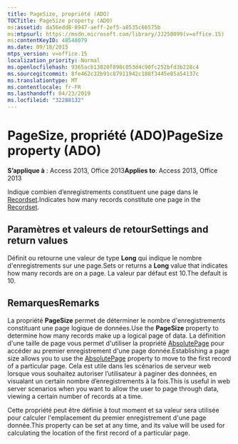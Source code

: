 ```yaml
---
title: PageSize, propriété (ADO)
TOCTitle: PageSize property (ADO)
ms:assetid: da56edd8-8947-aeff-2ef5-a8535c66575b
ms:mtpsurl: https://msdn.microsoft.com/library/JJ250099(v=office.15)
ms:contentKeyID: 48548079
ms.date: 09/18/2015
mtps_version: v=office.15
localization_priority: Normal
ms.openlocfilehash: 9365acb13820f898c053d4c90fc252bfd3b228c4
ms.sourcegitcommit: 8fe462c32b91c87911942c188f3445e85a54137c
ms.translationtype: MT
ms.contentlocale: fr-FR
ms.lasthandoff: 04/23/2019
ms.locfileid: "32288132"
---
```

# <a name="pagesize-property-ado"></a><span data-ttu-id="67903-102">PageSize, propriété (ADO)</span><span class="sxs-lookup"><span data-stu-id="67903-102">PageSize property (ADO)</span></span>


<span data-ttu-id="67903-103">**S’applique à** : Access 2013, Office 2013</span><span class="sxs-lookup"><span data-stu-id="67903-103">**Applies to**: Access 2013, Office 2013</span></span>

<span data-ttu-id="67903-104">Indique combien d’enregistrements constituent une page dans le [Recordset](recordset-object-ado.md).</span><span class="sxs-lookup"><span data-stu-id="67903-104">Indicates how many records constitute one page in the [Recordset](recordset-object-ado.md).</span></span>

## <a name="settings-and-return-values"></a><span data-ttu-id="67903-105">Paramètres et valeurs de retour</span><span class="sxs-lookup"><span data-stu-id="67903-105">Settings and return values</span></span>

<span data-ttu-id="67903-106">Définit ou retourne une valeur de type **Long** qui indique le nombre d'enregistrements sur une page.</span><span class="sxs-lookup"><span data-stu-id="67903-106">Sets or returns a **Long** value that indicates how many records are on a page.</span></span> <span data-ttu-id="67903-107">La valeur par défaut est 10.</span><span class="sxs-lookup"><span data-stu-id="67903-107">The default is 10.</span></span>

## <a name="remarks"></a><span data-ttu-id="67903-108">Remarques</span><span class="sxs-lookup"><span data-stu-id="67903-108">Remarks</span></span>

<span data-ttu-id="67903-109">La propriété **PageSize** permet de déterminer le nombre d'enregistrements constituant une page logique de données.</span><span class="sxs-lookup"><span data-stu-id="67903-109">Use the **PageSize** property to determine how many records make up a logical page of data.</span></span> <span data-ttu-id="67903-110">La définition d'une taille de page vous permet d'utiliser la propriété [AbsolutePage](absolutepage-property-ado.md) pour accéder au premier enregistrement d'une page donnée.</span><span class="sxs-lookup"><span data-stu-id="67903-110">Establishing a page size allows you to use the [AbsolutePage](absolutepage-property-ado.md) property to move to the first record of a particular page.</span></span> <span data-ttu-id="67903-111">Cela est utile dans les scénarios de serveur web lorsque vous souhaitez autoriser l’utilisateur à paginer des données, en visualant un certain nombre d’enregistrements à la fois.</span><span class="sxs-lookup"><span data-stu-id="67903-111">This is useful in web server scenarios when you want to allow the user to page through data, viewing a certain number of records at a time.</span></span>

<span data-ttu-id="67903-112">Cette propriété peut être définie à tout moment et sa valeur sera utilisée pour calculer l'emplacement du premier enregistrement d'une page donnée.</span><span class="sxs-lookup"><span data-stu-id="67903-112">This property can be set at any time, and its value will be used for calculating the location of the first record of a particular page.</span></span>

